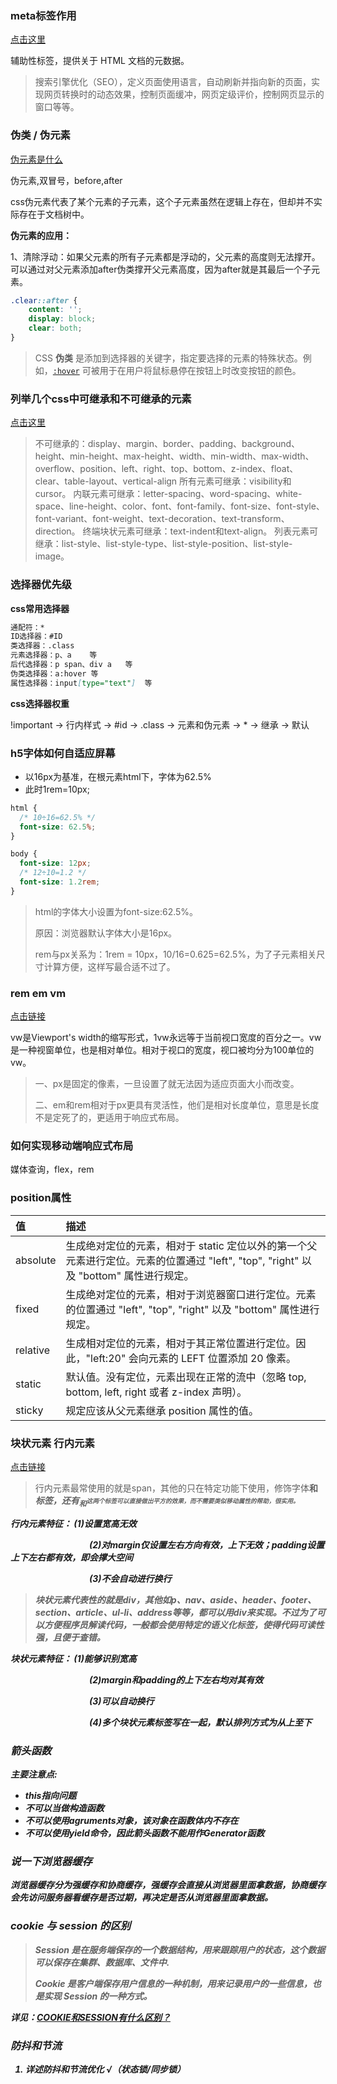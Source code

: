 ### meta标签作用

[点击这里](https://www.deanhan.cn/html-meta.html)

辅助性标签，提供关于 HTML 文档的元数据。

> 搜索引擎优化（SEO），定义页面使用语言，自动刷新并指向新的页面，实现网页转换时的动态效果，控制页面缓冲，网页定级评价，控制网页显示的窗口等等。



### 伪类 / 伪元素

[伪元素是什么](https://m.html.cn/qa/css3/20754.html)

伪元素,双冒号，before,after

css伪元素代表了某个元素的子元素，这个子元素虽然在逻辑上存在，但却并不实际存在于文档树中。

**伪元素的应用：**

1、清除浮动：如果父元素的所有子元素都是浮动的，父元素的高度则无法撑开。可以通过对父元素添加after伪类撑开父元素高度，因为after就是其最后一个子元素。

```css
.clear::after {
    content: '';
    display: block;
    clear: both;
}
```



> CSS **伪类** 是添加到选择器的关键字，指定要选择的元素的特殊状态。例如，[`:hover`](https://developer.mozilla.org/zh-CN/docs/Web/CSS/:hover) 可被用于在用户将鼠标悬停在按钮上时改变按钮的颜色。





### 列举几个css中可继承和不可继承的元素 

[点击这里](https://blog.csdn.net/qq_39585562/article/details/75675951)

> 不可继承的：display、margin、border、padding、background、height、min-height、max-height、width、min-width、max-width、overflow、position、left、right、top、bottom、z-index、float、clear、table-layout、vertical-align
> 所有元素可继承：visibility和cursor。
> 内联元素可继承：letter-spacing、word-spacing、white-space、line-height、color、font、font-family、font-size、font-style、font-variant、font-weight、text-decoration、text-transform、direction。
> 终端块状元素可继承：text-indent和text-align。
> 列表元素可继承：list-style、list-style-type、list-style-position、list-style-image。



### 选择器优先级

**css常用选择器**

```markdown
通配符：*
ID选择器：#ID
类选择器：.class
元素选择器：p、a    等
后代选择器：p span、div a   等
伪类选择器：a:hover 等
属性选择器：input[type="text"]  等
```

**css选择器权重**

!important -> 行内样式 -> #id -> .class -> 元素和伪元素 -> * -> 继承 -> 默认





### h5字体如何自适应屏幕

- 以16px为基准，在根元素html下，字体为62.5%
- 此时1rem=10px;

```css
html {
  /* 10÷16=62.5% */
  font-size: 62.5%;
}

body {
  font-size: 12px;
  /* 12÷10=1.2 */
  font-size: 1.2rem;
}
```



> html的字体大小设置为font-size:62.5%。
>
> 原因：浏览器默认字体大小是16px。
>
> rem与px关系为：1rem = 10px，10/16=0.625=62.5%，为了子元素相关尺寸计算方便，这样写最合适不过了。



### rem em vm

[点击链接](https://www.jianshu.com/p/8364a4627ab1)



vw是Viewport's width的缩写形式，1vw永远等于当前视口宽度的百分之一。vw是一种视窗单位，也是相对单位。相对于视口的宽度，视口被均分为100单位的vw。

> 一、px是固定的像素，一旦设置了就无法因为适应页面大小而改变。
>
> 二、em和rem相对于px更具有灵活性，他们是相对长度单位，意思是长度不是定死了的，更适用于响应式布局。



### 如何实现移动端响应式布局

媒体查询，flex，rem



### position属性



| 值       | 描述                                                         |
| :------- | :----------------------------------------------------------- |
| absolute | 生成绝对定位的元素，相对于 static 定位以外的第一个父元素进行定位。元素的位置通过 "left", "top", "right" 以及 "bottom" 属性进行规定。 |
| fixed    | 生成绝对定位的元素，相对于浏览器窗口进行定位。元素的位置通过 "left", "top", "right" 以及 "bottom" 属性进行规定。 |
| relative | 生成相对定位的元素，相对于其正常位置进行定位。因此，"left:20" 会向元素的 LEFT 位置添加 20 像素。 |
| static   | 默认值。没有定位，元素出现在正常的流中（忽略 top, bottom, left, right 或者 z-index 声明）。 |
| sticky   | 规定应该从父元素继承 position 属性的值。                     |





### 块状元素 行内元素

[点击链接](https://www.cnblogs.com/ljwk/p/7090320.html)

> 行内元素最常使用的就是span，其他的只在特定功能下使用，修饰字体<b>和<i>标签，还有<sub>和<sup>这两个标签可以直接做出平方的效果，而不需要类似移动属性的帮助，很实用。



行内元素特征：		(1)设置宽高无效

　　　　　　　　　(2)对margin仅设置左右方向有效，上下无效；padding设置上下左右都有效，即会撑大空间

　　　　　　　　　(3)不会自动进行换行



> 块状元素代表性的就是div，其他如p、nav、aside、header、footer、section、article、ul-li、address等等，都可以用div来实现。不过为了可以方便程序员解读代码，一般都会使用特定的语义化标签，使得代码可读性强，且便于查错。



块状元素特征：		(1)能够识别宽高

　　　　　　　　　(2)margin和padding的上下左右均对其有效

　　　　　　　　　(3)可以自动换行

　　　　　　　　　(4)多个块状元素标签写在一起，默认排列方式为从上至下





### 箭头函数

主要注意点:

- this指向问题
- 不可以当做构造函数
- 不可以使用agruments对象，该对象在函数体内不存在
- 不可以使用yield命令，因此箭头函数不能用作Generator函数





### 说一下浏览器缓存

浏览器缓存分为**强缓存**和**协商缓存**，强缓存会直接从浏览器里面拿数据，协商缓存会先访问服务器看缓存是否过期，再决定是否从浏览器里面拿数据。









### cookie 与 session 的区别



> Session 是在服务端保存的一个数据结构，用来跟踪用户的状态，这个数据可以保存在集群、数据库、文件中. 
>
> Cookie 是客户端保存用户信息的一种机制，用来记录用户的一些信息，也是实现 Session 的一种方式。

详见：[COOKIE和SESSION有什么区别？](https://www.zhihu.com/question/19786827)





### 防抖和节流

1. 详述防抖和节流优化 √（状态锁/同步锁）